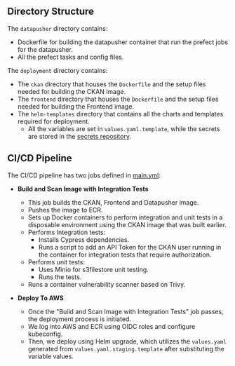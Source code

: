 ## Directory Structure

The `datapusher` directory contains:
- Dockerfile for building the datapusher container that run the prefect jobs for the datapusher.
- All the prefect tasks and config files.

The `deployment` directory contains:

- The `ckan` directory that houses the `Dockerfile` and the setup files needed for building the CKAN image.
- The `frontend` directory that houses the `Dockerfile` and the setup files needed for building the Frontend image.
- The `helm-templates` directory that contains all the charts and templates required for deployment.
  - All the variables are set in `values.yaml.template`, while the secrets are stored in the [secrets repository](https://github.com/wri/wri-odp-secrets/tree/main/k8s-secrets).

## CI/CD Pipeline

The CI/CD pipeline has two jobs defined in [main.yml](../.github/workflows/main.yml):

- **Build and Scan Image with Integration Tests**
  - This job builds the CKAN, Frontend and Datapusher image.
  - Pushes the image to ECR.
  - Sets up Docker containers to perform integration and unit tests in a disposable environment using the CKAN image that was built earlier.
  - Performs Integration tests:
    - Installs Cypress dependencies.
    - Runs a script to add an API Token for the CKAN user running in the container for integration tests that require authorization.
  - Performs unit tests:
    - Uses Minio for s3filestore unit testing.
    - Runs the tests.
  - Runs a container vulnerability scanner based on Trivy.

- **Deploy To AWS**
  - Once the "Build and Scan Image with Integration Tests" job passes, the deployment process is initiated.
  - We log into AWS and ECR using OIDC roles and configure kubeconfig.
  - Then, we deploy using Helm upgrade, which utilizes the `values.yaml` generated from `values.yaml.staging.template` after substituting the variable values.
